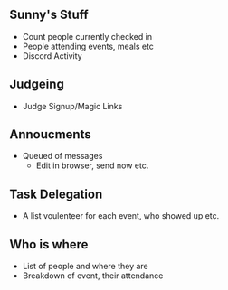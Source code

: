 ## Sunny's Stuff

- Count people currently checked in
- People attending events, meals etc
- Discord Activity

## Judgeing

- Judge Signup/Magic Links

## Annoucments

- Queued of messages
  - Edit in browser, send now etc.

## Task Delegation

- A list voulenteer for each event, who showed up etc.

## Who is where

- List of people and where they are
- Breakdown of event, their attendance
